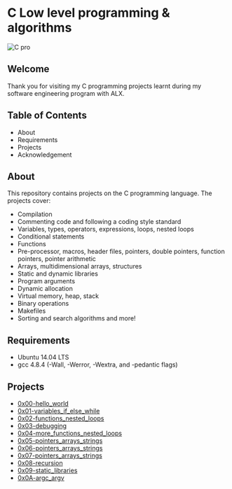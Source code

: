 # C Low level programming & algorithms


![C pro](https://user-images.githubusercontent.com/91147803/162432166-0f08df51-fadc-4d37-99f8-bc92b797589b.png)

## Welcome 
Thank you for visiting my C programming projects learnt during my software engineering program with ALX. 

## Table of Contents
- About
- Requirements
- Projects
- Acknowledgement

## About
This repository contains projects on the C programming language. The projects cover:

- Compilation
- Commenting code and following a coding style standard
- Variables, types, operators, expressions, loops, nested loops
- Conditional statements
- Functions
- Pre-processor, macros, header files, pointers, double pointers, function pointers, pointer arithmetic
- Arrays, multidimensional arrays, structures
- Static and dynamic libraries
- Program arguments
- Dynamic allocation
- Virtual memory, heap, stack
- Binary operations
- Makefiles
- Sorting and search algorithms and more!

## Requirements
- Ubuntu 14.04 LTS
- gcc 4.8.4 (-Wall, -Werror, -Wextra, and -pedantic flags)

## Projects
- <a href="#0x00-hello_world">0x00-hello_world</a>
- <a href="#0x01-variables_if_else_while">0x01-variables_if_else_while</a>
- <a href="#0x02-functions_nested_loops">0x02-functions_nested_loops</a>
- <a href="#0x03-debugging">0x03-debugging</a>
- <a href="#0x04-more_functions_nested_loops">0x04-more_functions_nested_loops</a>
- <a href="#0x05-pointers_arrays_strings">0x05-pointers_arrays_strings</a>
- <a href="#0x06-pointers_arrays_strings">0x06-pointers_arrays_strings</a>
- <a href="#0x07-pointers_arrays_strings">0x07-pointers_arrays_strings</a>
- <a href="#0x08-recursion">0x08-recursion</a>
- <a href="#0x09-static_libraries">0x09-static_libraries</a>
<a href=""></a>
- <a href="#0x0A-argc_argv">0x0A-argc_argv</a>
 

